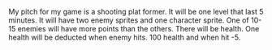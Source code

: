 My pitch for my game is a shooting plat former.
It will be one level that last 5 minutes.
It will have two enemy sprites and one character sprite.
 One of 10-15 enemies will have more points than the others.
  There will be health.
   One health will be deducted when enemy hits.
   100 health and when hit -5.
